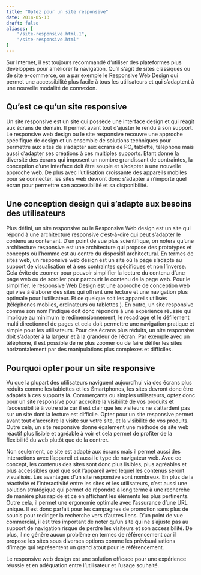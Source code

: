 ```yaml
---
title: "Optez pour un site responsive"
date: 2014-05-13
draft: false
aliases: [
    "/site-responsive.html.1",
    "/site-responsive.html"
]
---
```

Sur Internet, il est toujours recommandé d’utiliser des plateformes plus développés pour améliorer la navigation. Qu’il s’agit de sites classiques ou de site e-commerce, on a par exemple le Responsive Web Design qui permet une accessibilité plus facile à tous les utilisateurs et qui s’adaptent à une nouvelle modalité de connexion.


## Qu’est ce qu’un site responsive

Un site responsive est un site qui possède une interface design et qui réagit aux écrans de demain. Il permet avant tout d’ajuster le rendu à son support. Le responsive web design ou le site responsive recouvre une approche spécifique de design et un ensemble de solutions techniques pour permettre aux sites de s’adapter aux écrans de PC, tablette, téléphone mais aussi d’adapter ses créations à ces multiples supports. Etant donné la diversité des écrans qui imposent un nombre grandissant de contraintes, la conception d’une interface doit être souple et s’adapter à une nouvelle approche web. De plus avec l’utilisation croissante des appareils mobiles pour se connecter, les sites web devront donc s’adapter à n’importe quel écran pour permettre son accessibilité et sa disponibilité.

## Une conception design qui s’adapte aux besoins des utilisateurs

Plus défini, un site responsive ou le Responsive Web design est un site qui répond à une architecture responsive c’est-à-dire qui peut s’adapter le contenu au contenant. D’un point de vue plus scientifique, on notera qu’une architecture responsive est une architecture qui propose des prototypes et concepts où l’homme est au centre du dispositif architectural. En termes de sites web, un responsive web design est un site où la page s’adapte au support de visualisation et à ses contraintes spécifiques et non l’inverse. Cela évite de zoomer pour pouvoir simplifier la lecture du contenu d’une page web ou de scroller pour parcourir le contenu de la page web. Pour le simplifier, le responsive Web Design est une approche de conception web qui vise à élaborer des sites qui offrent une lecture et une navigation plus optimale pour l’utilisateur. Et ce quelque soit les appareils utilisés (téléphones mobiles, ordinateurs ou tablettes.). En outre, un site responsive comme son nom l’indique doit donc répondre à une expérience réussie qui implique au minimum le redimensionnement, le recadrage et le défilement multi directionnel de pages et cela doit permettre une navigation pratique et simple pour les utilisateurs. Pour des écrans plus réduits, un site responsive doit s’adapter à la largeur et à la grandeur de l’écran. Par exemple avec un téléphone, il est possible de ne plus zoomer ou de faire défiler les sites horizontalement par des manipulations plus complexes et difficiles.

## Pourquoi opter pour un site responsive

Vu que la plupart des utilisateurs naviguent aujourd’hui via des écrans plus réduits comme les tablettes et les Smartphones, les sites devront donc être adaptés à ces supports là. Commerçants ou simples utilisateurs, optez donc pour un site responsive pour accroitre la visibilité de vos produits et l’accessibilité à votre site car il est clair que les visiteurs ne s’attardent pas sur un site dont la lecture est difficile. Opter pour un site responsive permet avant tout d’accroitre la visite sur votre site, et la visibilité de vos produits. Outre cela, un site responsive donne également une méthode de site web réactif plus lisible et agréable à voir et cela permet de profiter de la flexibilité du web plutôt que de la contrer.

Non seulement, ce site est adapté aux écrans mais il permet aussi des interactions avec l’appareil et aussi le type de navigateur web. Avec ce concept, les contenus des sites sont donc plus lisibles, plus agréables et plus accessibles quel que soit l’appareil avec lequel les contenus seront visualisés. Les avantages d’un site responsive sont nombreux. En plus de la réactivité et l’interactivité entre les sites et les utilisateurs, c’est aussi une solution stratégique qui permet de répondre à long terme à une recherche de manière plus rapide et ce en affichant les éléments les plus pertinents. Outre cela, il permet une ergonomie optimale avec l’assurance d’une URL unique. Il est donc parfait pour les campagnes de promotion sans plus de soucis pour rediriger la recherche vers d’autres liens. D’un point de vue commercial, il est très important de noter qu’un site qui ne s’ajuste pas au support de navigation risque de perdre les visiteurs et son accessibilité. De plus, il ne génère aucun problème en termes de référencement car il propose les sites sous diverses options comme les prévisualisations d’image qui représentent un grand atout pour le référencement.

Le responsive web design est une solution efficace pour une expérience réussie et en adéquation entre l’utilisateur et l’usage souhaité.